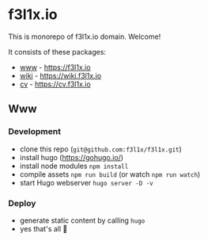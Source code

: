 # f3l1x.io

This is monorepo of f3l1x.io domain. Welcome! 

It consists of these packages:

- [www](/pkg/www/) - https://f3l1x.io 
- [wiki](/pkg/wiki/) - https://wiki.f3l1x.io 
- [cv](/pkg/cv/) - https://cv.f3l1x.io 

## Www

### Development

- clone this repo (`git@github.com:f3l1x/f3l1x.git`)
- install hugo (https://gohugo.io/)
- install node modules `npm install`
- compile assets `npm run build` (or watch `npm run watch`)
- start Hugo webserver `hugo server -D -v`

### Deploy

- generate static content by calling `hugo`
- yes that's all :tada:
